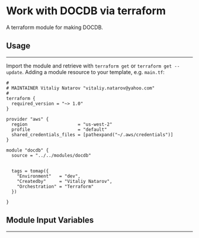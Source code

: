 # Work with DOCDB via terraform

A terraform module for making DOCDB.


## Usage
----------------------
Import the module and retrieve with ```terraform get``` or ```terraform get --update```. Adding a module resource to your template, e.g. `main.tf`:

```
#
# MAINTAINER Vitaliy Natarov "vitaliy.natarov@yahoo.com"
#
terraform {
  required_version = "~> 1.0"
}

provider "aws" {
  region                   = "us-west-2"
  profile                  = "default"
  shared_credentials_files = [pathexpand("~/.aws/credentials")]
}

module "docdb" {
  source = "../../modules/docdb"


  tags = tomap({
    "Environment"   = "dev",
    "Createdby"     = "Vitaliy Natarov",
    "Orchestration" = "Terraform"
  })

}

```

## Module Input Variables
----------------------
